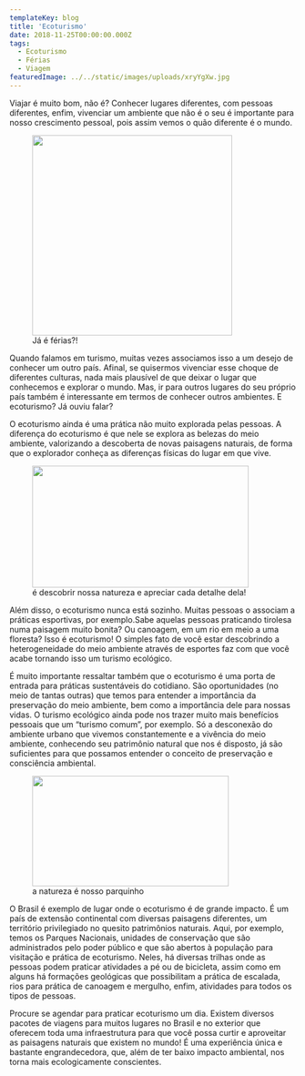 ```yaml
---
templateKey: blog
title: 'Ecoturismo'
date: 2018-11-25T00:00:00.000Z
tags:
  - Ecoturismo
  - Férias
  - Viagem
featuredImage: ../../static/images/uploads/xryYgXw.jpg
---
```


<p style="font-weight: 400;">Viajar é muito bom, não é? Conhecer lugares diferentes, com pessoas diferentes, enfim, vivenciar um ambiente que não é o seu é importante para nosso crescimento pessoal, pois assim vemos o quão diferente é o mundo. </p>

<figure>
  <img class="" src="https://media.giphy.com/media/14wXMGbHjXK2k0/giphy.gif" width="351" height="352" />
  <figcaption>
    Já é férias?!
  </figcaption>
</figure>

<p style="font-weight: 400;">Quando falamos em turismo, muitas vezes associamos isso a um desejo de conhecer um outro país. Afinal, se quisermos vivenciar esse choque de diferentes culturas, nada mais plausível de que deixar o lugar que conhecemos e explorar o mundo. Mas, ir para outros lugares do seu próprio país também é interessante em termos de conhecer outros ambientes. E ecoturismo? Já ouviu falar?</p>
<p style="font-weight: 400;">O ecoturismo ainda é uma prática não muito explorada pelas pessoas. A diferença do ecoturismo é que nele se explora as belezas do meio ambiente, valorizando a descoberta de novas paisagens naturais, de forma que o explorador conheça as diferenças físicas do lugar em que vive.</p>

<figure>
  <img class="size-full" src="https://media.giphy.com/media/in2hrMplgp7JC/giphy.gif" width="380" height="214" />
<figcaption>
  é descobrir nossa natureza e apreciar cada detalhe dela!
</figcaption>
</figure>

<p style="font-weight: 400;">Além disso, o ecoturismo nunca está sozinho. Muitas pessoas o associam a práticas esportivas, por exemplo.Sabe aquelas pessoas praticando tirolesa numa paisagem muito bonita? Ou canoagem, em um rio em meio a uma floresta? Isso é ecoturismo! O simples fato de você estar descobrindo a heterogeneidade do meio ambiente através de esportes faz com que você acabe tornando isso um turismo ecológico.</p>
<p style="font-weight: 400;">É muito importante ressaltar também que o ecoturismo é uma porta de entrada para práticas sustentáveis do cotidiano. São oportunidades (no meio de tantas outras) que temos para entender a importância da preservação do meio ambiente, bem como a importância dele para nossas vidas. O turismo ecológico ainda pode nos trazer muito mais benefícios pessoais que um “turismo comum”, por exemplo. Só a desconexão do ambiente urbano que vivemos constantemente e a vivência do meio ambiente, conhecendo seu patrimônio natural que nos é disposto, já são suficientes para que possamos entender o conceito de preservação e consciência ambiental.</p>

<figure>
  <img class="" src="https://media.giphy.com/media/6XHnm8D5kSDfi/giphy.gif" width="345" height="194" />
<figcaption>
  a natureza é nosso parquinho
</figcaption>
</figure>

<p style="font-weight: 400;">O Brasil é exemplo de lugar onde o ecoturismo é de grande impacto. É um país de extensão continental com diversas paisagens diferentes, um território privilegiado no quesito patrimônios naturais. Aqui, por exemplo, temos os Parques Nacionais, unidades de conservação que são administrados pelo poder público e que são abertos à população para visitação e prática de ecoturismo. Neles, há diversas trilhas onde as pessoas podem praticar atividades a pé ou de bicicleta, assim como em alguns há formações geológicas que possibilitam a prática de escalada, rios para prática de canoagem e mergulho, enfim, atividades para todos os tipos de pessoas.</p>

<p style="font-weight: 400;">Procure se agendar para praticar ecoturismo um dia. Existem diversos pacotes de viagens para muitos lugares no Brasil e no exterior que oferecem toda uma infraestrutura para que você possa curtir e aproveitar as paisagens naturais que existem no mundo! É uma experiência única e bastante engrandecedora, que, além de ter baixo impacto ambiental, nos torna mais ecologicamente conscientes.</p>
